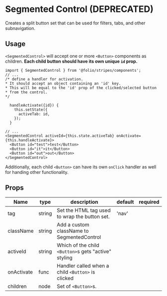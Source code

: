 # Segmented Control (DEPRECATED)
Creates a split button set that can be used for filters, tabs, and other subnavigation.

## Usage
`<SegmentedControl>` will accept one or more `<Button>` components as children. **Each child button should have its own unique `id` prop.**
```
import { SegmentedControl } from '@folio/stripes/components';
// ...
/* define a handler for activation.
* It should accept an object containing an 'id' key.
* This will be equal to the 'id' prop of the clicked/selected button
* from the control.
*/

  handleActivate({id}) {
    this.setState({
      activeTab: id,
    });
  }

// ...
<SegmentedControl activeId={this.state.activeTab} onActivate={this.handleActivate}>
  <Button id="test">test</Button>
  <Button id="it">it</Button>
  <Button id="out">out</Button>
</SegmentedControl>
```

Additionally, each child `<Button>` can have its own `onClick` handler as well for handing other functionality.

## Props
Name | type | description | default | required
--- | --- | --- | --- | ---
tag | string | Set the HTML tag used to wrap the button set. | 'nav' |
className | string | Add a custom className to SegmentedControl | |
activeId | string | Which of the child `<Button>`s gets "active" styling |  |
onActivate | func | Handler called when a child `<Button>` is clicked |  |
children | node | Set of `<Button>`s. |  |
